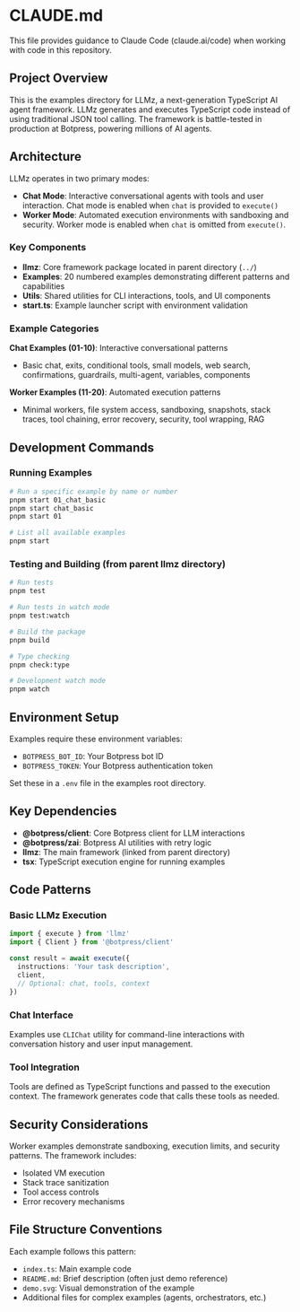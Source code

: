 # CLAUDE.md

This file provides guidance to Claude Code (claude.ai/code) when working with code in this repository.

## Project Overview

This is the examples directory for LLMz, a next-generation TypeScript AI agent framework. LLMz generates and executes TypeScript code instead of using traditional JSON tool calling. The framework is battle-tested in production at Botpress, powering millions of AI agents.

## Architecture

LLMz operates in two primary modes:

- **Chat Mode**: Interactive conversational agents with tools and user interaction. Chat mode is enabled when `chat` is provided to `execute()`
- **Worker Mode**: Automated execution environments with sandboxing and security. Worker mode is enabled when `chat` is omitted from `execute()`.

### Key Components

- **llmz**: Core framework package located in parent directory (`../`)
- **Examples**: 20 numbered examples demonstrating different patterns and capabilities
- **Utils**: Shared utilities for CLI interactions, tools, and UI components
- **start.ts**: Example launcher script with environment validation

### Example Categories

**Chat Examples (01-10)**: Interactive conversational patterns

- Basic chat, exits, conditional tools, small models, web search, confirmations, guardrails, multi-agent, variables, components

**Worker Examples (11-20)**: Automated execution patterns

- Minimal workers, file system access, sandboxing, snapshots, stack traces, tool chaining, error recovery, security, tool wrapping, RAG

## Development Commands

### Running Examples

```bash
# Run a specific example by name or number
pnpm start 01_chat_basic
pnpm start chat_basic
pnpm start 01

# List all available examples
pnpm start
```

### Testing and Building (from parent llmz directory)

```bash
# Run tests
pnpm test

# Run tests in watch mode
pnpm test:watch

# Build the package
pnpm build

# Type checking
pnpm check:type

# Development watch mode
pnpm watch
```

## Environment Setup

Examples require these environment variables:

- `BOTPRESS_BOT_ID`: Your Botpress bot ID
- `BOTPRESS_TOKEN`: Your Botpress authentication token

Set these in a `.env` file in the examples root directory.

## Key Dependencies

- **@botpress/client**: Core Botpress client for LLM interactions
- **@botpress/zai**: Botpress AI utilities with retry logic
- **llmz**: The main framework (linked from parent directory)
- **tsx**: TypeScript execution engine for running examples

## Code Patterns

### Basic LLMz Execution

```typescript
import { execute } from 'llmz'
import { Client } from '@botpress/client'

const result = await execute({
  instructions: 'Your task description',
  client,
  // Optional: chat, tools, context
})
```

### Chat Interface

Examples use `CLIChat` utility for command-line interactions with conversation history and user input management.

### Tool Integration

Tools are defined as TypeScript functions and passed to the execution context. The framework generates code that calls these tools as needed.

## Security Considerations

Worker examples demonstrate sandboxing, execution limits, and security patterns. The framework includes:

- Isolated VM execution
- Stack trace sanitization
- Tool access controls
- Error recovery mechanisms

## File Structure Conventions

Each example follows this pattern:

- `index.ts`: Main example code
- `README.md`: Brief description (often just demo reference)
- `demo.svg`: Visual demonstration of the example
- Additional files for complex examples (agents, orchestrators, etc.)
